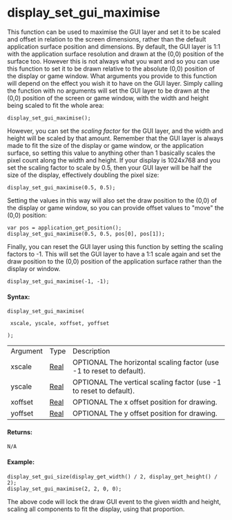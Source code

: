 # display_set_gui_maximise

This function can be used to maximise the GUI layer and set it to be
scaled and offset in relation to the screen dimensions, rather than the
default application surface position and dimensions. By default, the GUI
layer is 1:1 with the application surface resolution and drawn at the
(0,0) position of the surface too. However this is not always what you
want and so you can use this function to set it to be drawn relative to
the absolute (0,0) position of the display or game window. What
arguments you provide to this function will depend on the effect you
wish it to have on the GUI layer. Simply calling the function with no
arguments will set the GUI layer to be drawn at the (0,0) position of
the screen or game window, with the width and height being scaled to fit
the whole area:

``` gml
display_set_gui_maximise();
```

However, you can set the *scaling factor* for the GUI layer, and the
width and height will be scaled by that amount. Remember that the GUI
layer is always made to fit the size of the display or game window, or
the application surface, so setting this value to anything other than 1
basically scales the pixel count along the width and height. If your
display is 1024x768 and you set the scaling factor to scale by 0.5, then
your GUI layer will be half the size of the display, effectively
doubling the pixel size:

``` gml
display_set_gui_maximise(0.5, 0.5);
```

Setting the values in this way will also set the draw position to the
(0,0) of the display or game window, so you can provide offset values to
"move" the (0,0) position:

``` gml
var pos = application_get_position();
display_set_gui_maximise(0.5, 0.5, pos[0], pos[1]);
```

Finally, you can reset the GUI layer using this function by setting the
scaling factors to -1. This will set the GUI layer to have a 1:1 scale
again and set the draw position to the (0,0) position of the application
surface rather than the display or window.

``` gml
display_set_gui_maximise(-1, -1);
```

#### Syntax:

``` gml
display_set_gui_maximise(

 xscale, yscale, xoffset, yoffset

);
```

|          |                                                                      |                                                                        |
|----------|----------------------------------------------------------------------|------------------------------------------------------------------------|
| Argument | Type                                                                 | Description                                                            |
| xscale   |  [Real](../../../../GameMaker_Language/GML_Overview/Data_Types)  |  OPTIONAL The horizontal scaling factor (use -1 to reset to default).  |
| yscale   |  [Real](../../../../GameMaker_Language/GML_Overview/Data_Types)  |  OPTIONAL The vertical scaling factor (use -1 to reset to default).    |
| xoffset  |  [Real](../../../../GameMaker_Language/GML_Overview/Data_Types)  |  OPTIONAL The x offset position for drawing.                           |
| yoffset  |  [Real](../../../../GameMaker_Language/GML_Overview/Data_Types)  |  OPTIONAL The y offset position for drawing.                           |

#### Returns:

``` gml
N/A
```

#### Example:

``` gml
display_set_gui_size(display_get_width() / 2, display_get_height() / 2);
display_set_gui_maximise(2, 2, 0, 0);
```

The above code will lock the draw GUI event to the given width and
height, scaling all components to fit the display, using that
proportion.

